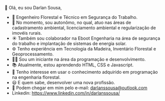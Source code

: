 👋 Olá, eu sou Darlan Sousa,

- 🌲 Engenheiro Florestal e Técnico em Segurança do Trabalho.
- 🌱 No momento, sou autonômo, no qual, atuo nas áreas de cadastramento ambiental, licenciamento ambiental e regularização de imovéis rurais.
- ☀️ Também sou colaborador na Eboot Engenharia na área de segurança do trabalho e implantação de sistemas de energia solar.
- ⚙️ Tenho experiência em Tecnologia da Madeira, Inventário Florestal e Geoprocessamento.
- 👶🏻 Sou um iniciante na área da programação e desenvolvimento.
- 📚 Atualmente, estou aprendendo HTML, CSS e Javascript.
- 👀 Tenho interesse em usar o conhecimento adquirido em programação na engenharia florestal.
- 😃 E quem sabe, desenvolver uma nova profissão.
- 📧 Podem chegar em mim pelo e-mail: darlanssousa@outlook.com
- Linkedin: https://www.linkedin.com/in/darlanssousa/
